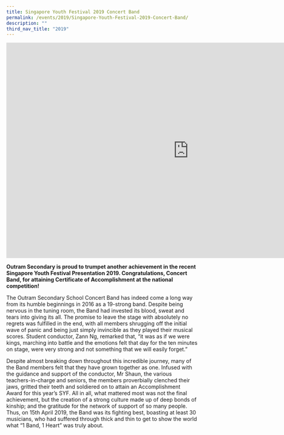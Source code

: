 ```yaml
---
title: Singapore Youth Festival 2019 Concert Band
permalink: /events/2019/Singapore-Youth-Festival-2019-Concert-Band/
description: ""
third_nav_title: "2019"
---
```

<iframe allowfullscreen="true" height="569" width="960" frameborder="0" src="https://docs.google.com/presentation/d/e/2PACX-1vSVpQWGssHI30CjKuqRndfnQ3XmKK5BdyfMYwMRny30UQ-VExGVfIur-aG5RYjK-IyEF3Fkubgjg-8d/embed?start=false&amp;loop=false&amp;delayms=3000"></iframe>

**Outram Secondary is proud to trumpet another achievement in the recent Singapore Youth Festival Presentation 2019. Congratulations, Concert Band, for attaining Certificate of Accomplishment at the national competition!**

The Outram Secondary School Concert Band has indeed come a long way from its humble beginnings in 2016 as a 19-strong band. Despite being nervous in the tuning room, the Band had invested its blood, sweat and tears into giving its all. The promise to leave the stage with absolutely no regrets was fulfilled in the end, with all members shrugging off the initial wave of panic and being just simply invincible as they played their musical scores. Student conductor, Zann Ng, remarked that, “it was as if we were kings, marching into battle and the emotions felt that day for the ten minutes on stage, were very strong and not something that we will easily forget.”  

Despite almost breaking down throughout this incredible journey, many of the Band members felt that they have grown together as one. Infused with the guidance and support of the conductor, Mr Shaun, the various teachers-in-charge and seniors, the members proverbially clenched their jaws, gritted their teeth and soldiered on to attain an Accomplishment Award for this year’s SYF. All in all, what mattered most was not the final achievement, but the creation of a strong culture made up of deep bonds of kinship; and the gratitude for the network of support of so many people. Thus, on 15th&nbsp;April 2019, the Band was its fighting best, boasting at least 30 musicians, who had suffered through thick and thin to get to show the world what “1 Band, 1 Heart” was truly about.